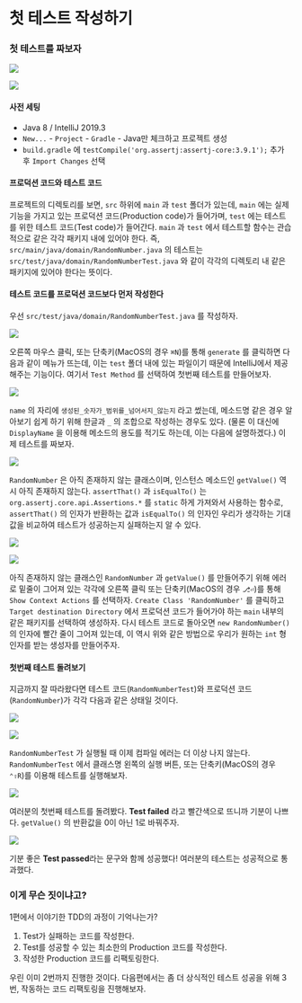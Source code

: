 # 첫 테스트 작성하기

### 첫 테스트를 짜보자

![](../../.gitbook/assets/Screen\_Shot\_2020-02-17\_at\_16.44.10.png)

![](../../.gitbook/assets/Screen\_Shot\_2020-02-17\_at\_17.31.51.png)

#### 사전 세팅

* Java 8 / IntelliJ 2019.3
* `New...` - `Project` - `Gradle` - Java만 체크하고 프로젝트 생성
* `build.gradle` 에 `testCompile('org.assertj:assertj-core:3.9.1');` 추가 후 `Import Changes` 선택

#### 프로덕션 코드와 테스트 코드

프로젝트의 디렉토리를 보면, `src` 하위에 `main` 과 `test` 폴더가 있는데, `main` 에는 실제 기능을 가지고 있는 프로덕션 코드(Production code)가 들어가며, `test` 에는 테스트를 위한 테스트 코드(Test code)가 들어간다. `main` 과 `test` 에서 테스트할 함수는 관습적으로 같은 각각 패키지 내에 있어야 한다. 즉, `src/main/java/domain/RandomNumber.java` 의 테스트는 `src/test/java/domain/RandomNumberTest.java` 와 같이 각각의 디렉토리 내 같은 패키지에 있어야 한다는 뜻이다.

#### 테스트 코드를 프로덕션 코드보다 먼저 작성한다

우선 `src/test/java/domain/RandomNumberTest.java` 를 작성하자.

![](../../.gitbook/assets/Screen\_Shot\_2020-02-17\_at\_17.06.01.png)

오른쪽 마우스 클릭, 또는 단축키(MacOS의 경우 `⌘N`)를 통해 `generate` 를 클릭하면 다음과 같이 메뉴가 뜨는데, 이는 `test` 폴더 내에 있는 파일이기 때문에 IntelliJ에서 제공해주는 기능이다. 여기서 `Test Method` 를 선택하여 첫번째 테스트를 만들어보자.

![](../../.gitbook/assets/Screen\_Shot\_2020-02-17\_at\_17.06.47.png)

`name` 의 자리에 `생성된_숫자가_범위를_넘어서지_않는지` 라고 썼는데, 메소드명 같은 경우 알아보기 쉽게 하기 위해 한글과 `_` 의 조합으로 작성하는 경우도 있다. (물론 이 대신에 `DisplayName` 을 이용해 메소드의 용도를 적기도 하는데, 이는 다음에 설명하겠다.) 이제 테스트를 짜보자.

![](../../.gitbook/assets/Screen\_Shot\_2020-02-17\_at\_17.09.35.png)

`RandomNumber` 은 아직 존재하지 않는 클래스이며, 인스턴스 메소드인 `getValue()` 역시 아직 존재하지 않는다. `assertThat()` 과 `isEqualTo()` 는 `org.assertj.core.api.Assertions.*` 를 `static` 하게 가져와서 사용하는 함수로, `assertThat()` 의 인자가 반환하는 값과 `isEqualTo()` 의 인자인 우리가 생각하는 기대값을 비교하여 테스트가 성공하는지 실패하는지 알 수 있다.

![](../../.gitbook/assets/Screen\_Shot\_2020-02-17\_at\_17.12.36.png)

![](../../.gitbook/assets/Screen\_Shot\_2020-02-17\_at\_17.16.44.png)

아직 존재하지 않는 클래스인 `RandomNumber` 과 `getValue()` 를 만들어주기 위해 에러로 밑줄이 그어져 있는 각각에 오른쪽 클릭 또는 단축키(MacOS의 경우 `⎇⏎`)를 통해 `Show Context Actions` 를 선택하자. `Create Class 'RandomNumber'` 를 클릭하고 `Target destination Directory` 에서 프로덕션 코드가 들어가야 하는 `main` 내부의 같은 패키지를 선택하여 생성하자. 다시 테스트 코드로 돌아오면 `new RandomNumber()` 의 인자에 빨간 줄이 그어져 있는데, 이 역시 위와 같은 방법으로 우리가 원하는 `int` 형 인자를 받는 생성자를 만들어주자.

#### 첫번째 테스트 돌려보기

지금까지 잘 따라왔다면 테스트 코드(`RandomNumberTest`)와 프로덕션 코드(`RandomNumber`)가 각각 다음과 같은 상태일 것이다.

![](../../.gitbook/assets/Screen\_Shot\_2020-02-17\_at\_17.37.04.png)

![](../../.gitbook/assets/Screen\_Shot\_2020-02-17\_at\_17.37.01.png)

`RandomNumberTest` 가 실행될 때 이제 컴파일 에러는 더 이상 나지 않는다. `RandomNumberTest` 에서 클래스명 왼쪽의 실행 버튼, 또는 단축키(MacOS의 경우 `⌃⇧R`)를 이용해 테스트를 실행해보자.

![](../../.gitbook/assets/Screen\_Shot\_2020-02-17\_at\_17.40.36.png)

여러분의 첫번째 테스트를 돌려봤다. **Test failed** 라고 빨간색으로 뜨니까 기분이 나쁘다. `getValue()` 의 반환값을 0이 아닌 1로 바꿔주자.

![](../../.gitbook/assets/Screen\_Shot\_2020-02-17\_at\_17.42.32.png)

기분 좋은 **Test passed**라는 문구와 함께 성공했다! 여러분의 테스트는 성공적으로 통과했다.

### 이게 무슨 짓이냐고?

1편에서 이야기한 TDD의 과정이 기억나는가?

1. Test가 실패하는 코드를 작성한다.
2. Test를 성공할 수 있는 최소한의 Production 코드를 작성한다.
3. 작성한 Production 코드를 리팩토링한다.

우린 이미 2번까지 진행한 것이다. 다음편에서는 좀 더 상식적인 테스트 성공을 위해 3번, 작동하는 코드 리팩토링을 진행해보자.
